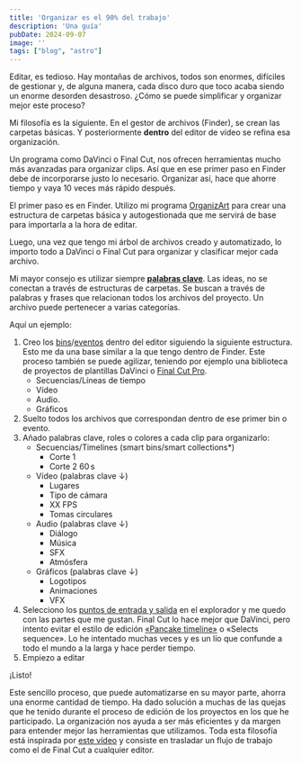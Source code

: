 ```yaml
---
title: 'Organizar es el 90% del trabajo'
description: 'Una guía'
pubDate: 2024-09-07
image: ''
tags: ["blog", "astro"]
---
```


Editar, es tedioso. Hay montañas de archivos, todos son enormes, difíciles de gestionar y, de alguna manera, cada disco duro que toco acaba siendo un enorme desorden desastroso. ¿Cómo se puede simplificar y organizar mejor este proceso?

Mi filosofía es la siguiente. En el gestor de archivos (Finder), se crean las carpetas básicas. Y posteriormente **dentro** del editor de vídeo se refina esa organización.

Un programa como DaVinci o Final Cut, nos ofrecen herramientas mucho más avanzadas para organizar clips. Así que en ese primer paso en Finder debe de incorporarse justo lo necesario. Organizar así, hace que ahorre tiempo y vaya 10 veces más rápido después.

El primer paso es en Finder. Utilizo mi programa [OrganizArt](https://castro.eus/experiments/organizart) para crear una estructura de carpetas básica y autogestionada que me servirá de base para importarla a la hora de editar.

Luego, una vez que tengo mi árbol de archivos creado y automatizado, lo importo todo a DaVinci o Final Cut para organizar y clasificar mejor cada archivo.

Mi mayor consejo es utilizar siempre [**palabras clave**](https://support.apple.com/es-es/guide/final-cut-pro/ver68416335/mac). Las ideas, no se conectan a través de estructuras de carpetas. Se buscan a través de palabras y frases que relacionan todos los archivos del proyecto. Un archivo puede pertenecer a varias categorías.

Aquí un ejemplo:

1. Creo los [bins](https://youtu.be/WJj-nka2u7Y?si=T8zHBLdkKdJ_jkB7&t=82)/[eventos](https://support.apple.com/es-es/guide/final-cut-pro/verf3fd270b/mac) dentro del editor siguiendo la siguiente estructura. Esto me da una base similar a la que tengo dentro de Finder. Este proceso también se puede agilizar, teniendo por ejemplo una biblioteca de proyectos de plantillas DaVinci o [Final Cut Pro](https://castro.eus/blog/fcpx).
	- Secuencias/Líneas de tiempo
	- Vídeo
	- Audio.
	- Gráficos
2. Suelto todos los archivos que correspondan dentro de ese primer bin o evento.
3. Añado palabras clave, roles o colores a cada clip para organizarlo:
	- Secuencias/Timelines (smart bins/smart collections*)
		- Corte 1
		- Corte 2 60 s
	- Vídeo (palabras clave ↓)
		- Lugares
		- Tipo de cámara
		- XX FPS
		- Tomas circulares
	- Audio (palabras clave ↓)
		- Diálogo
		- Música
		- SFX
		- Atmósfera
	- Gráficos (palabras clave ↓)
		- Logotipos
		- Animaciones
		- VFX
4. Selecciono los [puntos de entrada y salida](https://support.apple.com/es-es/guide/final-cut-pro/ver28cca92/mac) en el explorador y me quedo con las partes que me gustan. Final Cut lo hace mejor que DaVinci, pero intento evitar el estilo de edición [«Pancake timeline»](https://motionarray.com/learn/premiere-pro/pancake-timeline-premiere-pro/) o «Selects sequence». Lo he intentado muchas veces y es un lío que confunde a todo el mundo a la larga y hace perder tiempo.
5. Empiezo a editar

¡Listo!

Este sencillo proceso, que puede automatizarse en su mayor parte, ahorra una enorme cantidad de tiempo. Ha dado solución a muchas de las quejas que he tenido durante el proceso de edición de los proyectos en los que he participado. La organización nos ayuda a ser más eficientes y da margen para entender mejor las herramientas que utilizamos. Toda esta filosofía está inspirada por [este vídeo](https://youtu.be/iaeux3cGtQo?si=vjuUb6zKZbBmop43&t=121) y consiste en trasladar un flujo de trabajo como el de Final Cut a cualquier editor.
